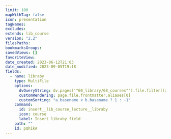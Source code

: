 ```yaml
---
limit: 100
mapWithTag: false
icon: presentation
tagNames:
excludes:
extends: lib_course
version: "2.2"
filesPaths:
bookmarksGroups:
savedViews: []
favoriteView:
date_created: 2023-06-12T21:03
date_modified: 2023-09-05T19:18
fields:
  - name: libraby
    type: MultiFile
    options:
      dvQueryString: dv.pages('"60_library/68_courses"').file.filter((x) => x.frontmatter.file_class == "lib_course")
      customRendering: page.file.frontmatter.aliases[0]
      customSorting: "a.basename < b.basename ? 1 : -1"
    command:
      id: insert__lib_course_lecture__libraby
      icon: course
      label: Insert libraby field
    path: ""
    id: pQhikA
---
```

